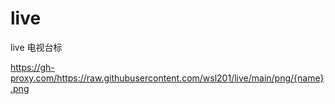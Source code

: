 # live
live
电视台标

https://gh-proxy.com/https://raw.githubusercontent.com/wsl201/live/main/png/{name}.png
